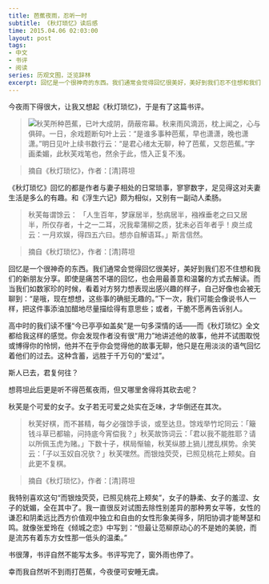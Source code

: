 ```yaml
---
title: 芭蕉夜雨，忍听一时
subtitle: 《秋灯琐忆》读后感
time: 2015.04.06 02:03:00
layout: post
tags:
- 中文
- 书评
- 阅读
series: 历观文囿，泛览辞林
excerpt: 回忆是一个很神奇的东西。我们通常会觉得回忆很美好，美好到我们忍不住想和我们的新朋友分享。即使是痛苦不堪的回忆，也会用最善意和温馨的方式去解读。而当我们如数家珍的时候，看着对方努力想表现出感兴趣的样子，自己好像也会被无聊到：“是哦，现在想想，这些事的确挺无趣的。”下一次，我们可能会像说书人一样，把这件事添油加醋地尽量描绘得有意思些；或者，干脆不愿再告诉别人。
---
```


今夜雨下得很大，让我又想起《秋灯琐忆》，于是有了这篇书评。

> <a href="http://book.douban.com/subject/1917994/" target="_blank"><img class="book-img" src="{{ site.url }}/img/loading.gif" data-src="http://img3.douban.com/mpic/s2810842.jpg" /></a>秋芙所种芭蕉，已叶大成阴，荫蔽帘幕。秋来雨风滴沥，枕上闻之，心与俱碎。一日，余戏题断句叶上云：“是谁多事种芭蕉，早也潇潇，晚也潇潇。”明日见叶上续书数行云：“是君心绪太无聊，种了芭蕉，又怨芭蕉。”字画柔媚，此秋芙戏笔也，然余于此，悟入正复不浅。

> 摘自《秋灯琐忆》，作者：[清]蒋坦

《秋灯琐忆》回忆的都是作者与妻子相处的日常琐事，寥寥数字，足见得这对夫妻生活是多么的有趣。和《浮生六记》颇为相似，又别有一副动人柔肠。

> 秋芙每谓馀云： 「人生百年，梦寐居半，愁病居半，襁褓垂老之曰又居半，所仅存者，十之一二耳，况我辈蒲柳之质，犹未必百年者乎！庾兰成云：一月欢娱，得四五六曰。想亦自解语耳。」斯言信然。

> 摘自《秋灯琐忆》，作者：[清]蒋坦

回忆是一个很神奇的东西。我们通常会觉得回忆很美好，美好到我们忍不住想和我们的新朋友分享。即使是痛苦不堪的回忆，也会用最善意和温馨的方式去解读。而当我们如数家珍的时候，看着对方努力想表现出感兴趣的样子，自己好像也会被无聊到：“是哦，现在想想，这些事的确挺无趣的。”下一次，我们可能会像说书人一样，把这件事添油加醋地尽量描绘得有意思些；或者，干脆不愿再告诉别人。

高中时的我们读不懂“今已亭亭如盖矣”是一句多深情的话——而《秋灯琐忆》全文都给我这样的感觉。你会发现作者没有很“用力”地讲述他的故事，他并不试图取悦或博得你的怜悯，他并不在乎你会觉得他的故事无聊，他只是在用淡淡的语气回忆着他们的过去。这种含蓄，远胜于千万句的“爱过”。

斯人已去，君复何往？

想蒋坦此后更是听不得芭蕉夜雨，但又哪里舍得将其砍去呢？

秋芙是个可爱的女子。女子若无可爱之处实在乏味，才华倒还在其次。

> 秋芙好棋，而不甚精，每夕必强馀手谈，或至达旦。馀戏举竹坨同云：「簸钱斗草已都输，问持底今宵偿我？」秋芙故饰词云：「君以我不能胜耶？请以所佩玉虎为赌。」下数十子，棋局惭输，秋芙纵膝上猧儿搅乱棋势。余笑云：「子以玉奴自况欤？」秋芙嘿然。而银烛荧荧，已照见桃花上颊矣。自此更不复棋。

> 摘自《秋灯琐忆》，作者：[清]蒋坦

我特别喜欢这句“而银烛荧荧，已照见桃花上颊矣”，女子的静柔、女子的羞涩、女子的妩媚，全在其中了。我一直很反对试图去除性别差异的那种男女平等，女性的谦忍和阴柔远比西方价值观中独立和自由的女性形象美得多，阴阳协调才能琴瑟和鸣。就像张爱玲在《倾城之恋》中写到：“但最让范柳原动心的不是她的美貌，而是流苏有着东方女性那一低头的温柔。”

书很薄，书评自然不能写太多。书评写完了，窗外雨也停了。

幸而我自然听不到雨打芭蕉，今夜便可安睡无虞。
